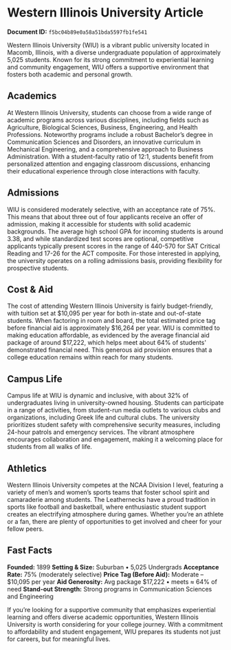 # Western Illinois University Article

**Document ID:** `f5bc04b89e0a58a51bda5597fb1fe541`

Western Illinois University (WIU) is a vibrant public university located in Macomb, Illinois, with a diverse undergraduate population of approximately 5,025 students. Known for its strong commitment to experiential learning and community engagement, WIU offers a supportive environment that fosters both academic and personal growth.

## Academics
At Western Illinois University, students can choose from a wide range of academic programs across various disciplines, including fields such as Agriculture, Biological Sciences, Business, Engineering, and Health Professions. Noteworthy programs include a robust Bachelor’s degree in Communication Sciences and Disorders, an innovative curriculum in Mechanical Engineering, and a comprehensive approach to Business Administration. With a student-faculty ratio of 12:1, students benefit from personalized attention and engaging classroom discussions, enhancing their educational experience through close interactions with faculty.

## Admissions
WIU is considered moderately selective, with an acceptance rate of 75%. This means that about three out of four applicants receive an offer of admission, making it accessible for students with solid academic backgrounds. The average high school GPA for incoming students is around 3.38, and while standardized test scores are optional, competitive applicants typically present scores in the range of 440-570 for SAT Critical Reading and 17-26 for the ACT composite. For those interested in applying, the university operates on a rolling admissions basis, providing flexibility for prospective students.

## Cost & Aid
The cost of attending Western Illinois University is fairly budget-friendly, with tuition set at $10,095 per year for both in-state and out-of-state students. When factoring in room and board, the total estimated price tag before financial aid is approximately $16,264 per year. WIU is committed to making education affordable, as evidenced by the average financial aid package of around $17,222, which helps meet about 64% of students' demonstrated financial need. This generous aid provision ensures that a college education remains within reach for many students.

## Campus Life
Campus life at WIU is dynamic and inclusive, with about 32% of undergraduates living in university-owned housing. Students can participate in a range of activities, from student-run media outlets to various clubs and organizations, including Greek life and cultural clubs. The university prioritizes student safety with comprehensive security measures, including 24-hour patrols and emergency services. The vibrant atmosphere encourages collaboration and engagement, making it a welcoming place for students from all walks of life.

## Athletics
Western Illinois University competes at the NCAA Division I level, featuring a variety of men’s and women’s sports teams that foster school spirit and camaraderie among students. The Leathernecks have a proud tradition in sports like football and basketball, where enthusiastic student support creates an electrifying atmosphere during games. Whether you’re an athlete or a fan, there are plenty of opportunities to get involved and cheer for your fellow peers.

## Fast Facts
**Founded:** 1899
**Setting & Size:** Suburban • 5,025 Undergrads
**Acceptance Rate:** 75% (moderately selective)
**Price Tag (Before Aid):** Moderate – $10,095 per year
**Aid Generosity:** Avg package $17,222 • meets ≈ 64% of need
**Stand-out Strength:** Strong programs in Communication Sciences and Engineering

If you’re looking for a supportive community that emphasizes experiential learning and offers diverse academic opportunities, Western Illinois University is worth considering for your college journey. With a commitment to affordability and student engagement, WIU prepares its students not just for careers, but for meaningful lives.
